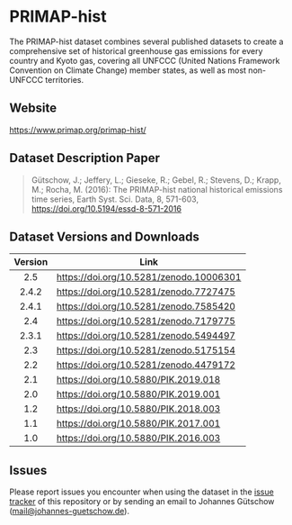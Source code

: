 # PRIMAP-hist

The PRIMAP-hist dataset combines several published datasets to create a comprehensive set of historical greenhouse gas emissions for every country and Kyoto gas, covering all UNFCCC (United Nations Framework Convention on Climate Change) member states, as well as most non-UNFCCC territories.

## Website

https://www.primap.org/primap-hist/

## Dataset Description Paper

> Gütschow, J.; Jeffery, L.; Gieseke, R.; Gebel, R.; Stevens, D.; Krapp, M.; Rocha, M. (2016): The PRIMAP-hist national historical emissions time series, Earth Syst. Sci. Data, 8, 571-603, https://doi.org/10.5194/essd-8-571-2016

## Dataset Versions and Downloads

| Version | Link                                    |
| :-----: | --------------------------------------- |
| 2.5     | https://doi.org/10.5281/zenodo.10006301 |
| 2.4.2   | https://doi.org/10.5281/zenodo.7727475  |
| 2.4.1   | https://doi.org/10.5281/zenodo.7585420  |
| 2.4     | https://doi.org/10.5281/zenodo.7179775  |
| 2.3.1   | https://doi.org/10.5281/zenodo.5494497  |
| 2.3     | https://doi.org/10.5281/zenodo.5175154  |
| 2.2     | https://doi.org/10.5281/zenodo.4479172  |
| 2.1     | https://doi.org/10.5880/PIK.2019.018    |
| 2.0     | https://doi.org/10.5880/PIK.2019.001    |
| 1.2     | https://doi.org/10.5880/PIK.2018.003    |
| 1.1     | https://doi.org/10.5880/PIK.2017.001    |
| 1.0     | https://doi.org/10.5880/PIK.2016.003    |

## Issues

Please report issues you encounter when using the dataset in the [issue tracker](https://github.com/JGuetschow/PRIMAP-hist/issues) of this repository or by sending an email to Johannes Gütschow (mail@johannes-guetschow.de).
